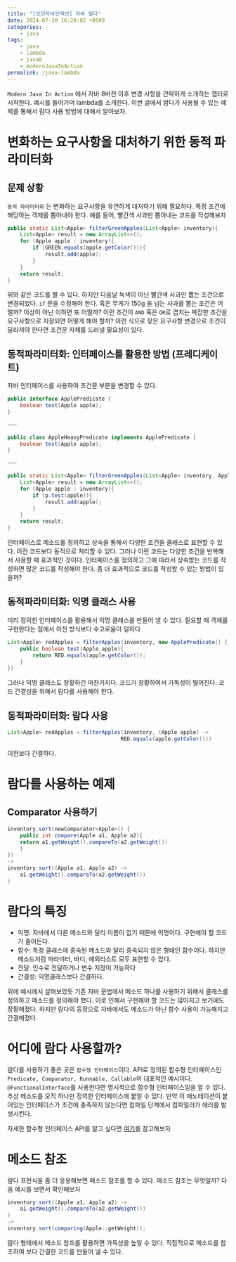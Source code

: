 ```yaml
---
title: "[모던자바인액션] 자바 람다"
date: 2024-07-30 16:20:02 +0500
categories:
    - java
tags:
    - java
    - lambda
    - java8
    - modernJavaInAction
permalink: /java-lambda
---
```


`Modern Java In Action` 에서 자바 8버전 이후 변경 사항을 갼락하게 소개하는 챕터로 시작한다. 예시를 들어가며  lambda를 소개한다. 이번 글에서 람다가 사용될 수 있는 예제를 통해서 람다 사용 방법에 대해서 알아보자. 

# 변화하는 요구사항을 대처하기 위한 동적 파라미터화

## 문제 상황
`동적 파라미터화` 는 변화하는 요구사항을 유연하게 대처하기 위해 필요하다. 특정 조건에 해당하는 객체를 뽑아내야 한다. 예를 들어, 빨간색 사과만 뽑아내는 코드를 작성해보자
```java
public static List<Apple> filterGreenApples(List<Apple> inventory){
	List<Apple> result = new ArrayList<>();
	for (Apple apple : inventory){
		if (GREEN.equals(apple.getColor())){
			result.add(apple);
		}
	}
	return result;
}
```
위와 같은 코드를 짤 수 있다. 하지만 다음날 녹색이 아닌 빨간색 사과만 뽑는 조건으로 변경되었다. `if` 문을 수정해야 한다. 혹은 무게가 150g 을 넘는 사과를 뽑는 조건은 어떨까? 이상이 아닌 이하면 또 어떨까? 이런 조건이 `AND` 혹은 `OR`로 겹치는 복잡한 조건을 요구사항으로 지정되면 어떻게 해야 할까? 이런 식으로 잦은 요구사항 변경으로 조건이 달라져야 한다면 조건문 자체를 드러낼 필요성이 있다. 

## 동적파라미터화: 인터페이스를 활용한 방법 (프레디케이트)
자바 인터페이스를 사용하여 조건문 부분을 변경할 수 있다. 
```java
public interface ApplePredicate {
	boolean test(Apple apple);
}

~~~

public class AppleHeavyPredicate implements ApplePredicate {
	boolean test(Apple apple);
}

~~~

public static List<Apple> filterGreenApples(List<Apple> inventory, ApplePredicate p ){
	List<Apple> result = new ArrayList<>();
	for (Apple apple : inventory){
		if (p.test(apple)){
			result.add(apple);
		}
	}
	return result;
}

```
인터페이스로 메소드를 정의하고 상속을 통해서 다양한 조건을 클래스로 표현할 수 있다. 이전 코드보다 동적으로 처리할 수 있다. 그러나 이런 코드는 다양한 조건을 반복해서 사용할 때 효과적인 것이다. 인터페이스를 정의하고 그에 따라서 상속받는 코드를 작성하면 많은 코드를 작성해야 한다. 좀 더 효과적으로 코드를 작성할 수 있는 방법이 있을까? 

## 동적파라미터화: 익명 클래스 사용
미리 정의한 인터페이스를 활용해서 익명 클래스를 만들어 낼 수 있다. 필요할 때 객체를 구현한다는 점에서 이전 방식보다 수고로움이 덜하다 
```java
List<Apple> redApples = filterApples(inventory, new ApplePredicate() {
	public boolean test(Apple apple){
		return RED.equals(apple.getColor());
	}
})
```
그러나 익명 클래스도 장황하긴 마찬가지다. 코드가 장황하여서 가독성이 떨어진다. 코드 간결성을 위해서 람다를 사용해야 한다. 

## 동적파라미터화: 람다 사용
```java
List<Apple> redApples = filterApples(inventory, (Apple apple) -> 
									RED.equals(apple.getColor()))
```
이전보다 간결하다. 

# 람다를 사용하는 예제
## Comparator 사용하기
```java
inventory.sort(newComparator<Apple>() {
	public int compare(Apple a1, Apple a2){
	return a1.getWeight().compareTo(a2.getWeight())
	}
})
-> 
inventory.sort((Apple a1, Apple a2) -> 
	a1.getWeight().compareTo(a2.getWeight())
)
```

# 람다의 특징
- 익명: 자바에서 다른 메소드와 달리 이름이 없기 때문에 익명이다. 구현해야 할 코드가 줄어든다.
- 함수: 특정 클래스에 종속된 메소드와 달리 종속되지 않은 형태인 함수이다. 하지만 메소드처럼 파라미터, 바디, 예외리스트 모두 표현할 수 있다.
- 전달: 인수로 전달하거나 변수 지정이 가능하다
- 간결성: 익명클래스보다 간결하다. 

위에 예시에서 살펴보았듯 기존 자바 문법에서 메소드 하나를 사용하기 위해서 클래스를 정의하고 메소드를 정의해야 했다. 이로 인해서 구현해야 할 코드는 많아지고 보기에도 장황해졌다. 하지만 람다의 등장으로 자바에서도 메소드가 아닌 함수 사용이 가능해지고 간결해졌다. 

# 어디에 람다 사용할까?
 람다를 사용하기 좋은 곳은 `함수형 인터페이스`이다. 
API로 정의된 함수형 인터페이스인 `Predicate, Comparator, Runnable, Callable`이 대표적인 예시이다.
`@FunctionalInterface`를 사용한다면 명시적으로 함수형 인터페이스임을 알 수 있다. 추상 메소드를 오직 하나만 정의한 인터페이스에 붙일 수 있다. 만약 이 애노테이션이 붙어있는 인터페이스가 조건에 충족하지 않는다면 컴파일 단계에서 컴파일러가 에러를 발생시킨다. 

자세한 함수형 인터페이스 API를 알고 싶다면 [여기](https://docs.oracle.com/javase/8/docs/api/java/util/function/package-summary.html)를 참고해보자

# 메소드 참조
람다 표현식을 좀 더 응용해보면 메소드 참조를 할 수 있다. 메소드 참조는 무엇일까? 다음 예시를 보면서 확인해보자
```java
inventory.sort((Apple a1, Apple a2) -> 
	a1.getWeight().compareTo(a2.getWeight())
) 
-> 
inventory.sort(comparing(Apple::getWeight));
```
람다 형태에서 메소드 참조를 활용하면 가독성을 높일 수 있다. 직접적으로 메소드를 참조하여 보다 간결한 코드를 만들어 낼 수 있다. 